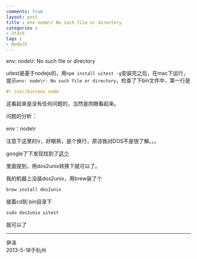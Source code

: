 ```yaml
---
comments: true
layout: post
title : env node\r No such file or directory
categories : 
- Stack
tags : 
- NodeJS
---
```



env: node\r: No such file or directory

uitest是基于nodejs的，用`npm install uitest -g`安装完之后，在mac下运行，提示`env: node\r: No such file or directory`，检查了下bin文件中，第一行是

```haskell
#! /usr/bin/env node
```
这看起来是没有任何问题的，当然是肉眼看起来。

问题的分析：

env：node\r 

注意下这里的\r，好眼熟，是个换行，原谅我对DOS不是很了解。。。

google了下发现找到了[这个](https://github.com/foglcz/tscw/issues/1)

里面提到，用dos2unix转换下就可以了。

我的机器上没装dos2unix，用brew装了个

```haskell
brew install dos2unix
```
接着cd到 bin目录下

```haskell
sudo dos2unix uitest
```
就可以了

---
伊泽  
2013-5-18于杭州